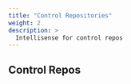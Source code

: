 ```yaml
---
title: "Control Repositories"
weight: 2
description: >
  Intellisense for control repos
---
```


## Control Repos

